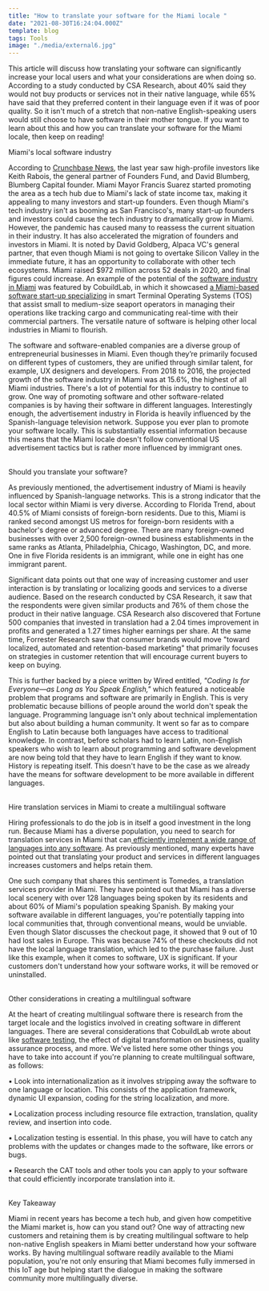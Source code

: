 ```yaml
---
title: "How to translate your software for the Miami locale "
date: "2021-08-30T16:24:04.000Z"
template: blog
tags: Tools
image: "./media/external6.jpg"
---
```


This article will discuss how translating your software can significantly increase your local users and what your considerations are when doing so. According to a study conducted by CSA Research, about 40% said they would not buy products or services not in their native language, while 65% have said that they preferred content in their language even if it was of poor quality. So it isn't much of a stretch that non-native English-speaking users would still choose to have software in their mother tongue. If you want to learn about this and how you can translate your software for the Miami locale, then keep on reading!  

<title-3 align="centered">  Miami's local software industry  </title-3>

According to <a target="_blank" href="https://news.crunchbase.com/news/why-miami-is-the-next-hot-tech-hub/"> Crunchbase News</a>, the last year saw high-profile investors like Keith Rabois, the general partner of Founders Fund, and David Blumberg, Blumberg Capital founder. Miami Mayor Francis Suarez started promoting the area as a tech hub due to Miami's lack of state income tax, making it appealing to many investors and start-up founders. Even though Miami's tech industry isn't as booming as San Francisco's, many start-up founders and investors could cause the tech industry to dramatically grow in Miami. However, the pandemic has caused many to reassess the current situation in their industry. It has also accelerated the migration of founders and investors in Miami. It is noted by David Goldberg, Alpaca VC's general partner, that even though Miami is not going to overtake Silicon Valley in the immediate future, it has an opportunity to collaborate with other tech ecosystems. Miami raised $972 million across 52 deals in 2020, and final figures could increase. An example of the potential of the <a target="_blank" href="https://www.designrush.com/agency/software-development/florida/miami">software industry in Miami</a> was featured by CobuildLab, in which it showcased <a target="_blank" href="https://www.cobuildlab.com/blog/We-introduce-you-to-Octopi/"> a Miami-based software start-up specializing</a> in smart Terminal Operating Systems (TOS) that assist small to medium-size seaport operators in managing their operations like tracking cargo and communicating real-time with their commercial partners. The versatile nature of software is helping other local industries in Miami to flourish.

The software and software-enabled companies are a diverse group of entrepreneurial businesses in Miami. Even though they’re primarily focused on different types of customers, they are unified through similar talent, for example, UX designers and developers. From 2018 to 2016, the projected growth of the software industry in Miami was at 15.6%, the highest of all Miami industries. There's a lot of potential for this industry to continue to grow. One way of promoting software and other software-related companies is by having their software in different languages. Interestingly enough, the advertisement industry in Florida is heavily influenced by the Spanish-language television network. Suppose you ever plan to promote your software locally. This is substantially essential information because this means that the Miami locale doesn't follow conventional US advertisement tactics but  is rather more influenced by immigrant ones.   <br> </br>


<title-3 align="centered">  Should you translate your software?  </title-3>

As previously mentioned, the advertisement industry of Miami is heavily influenced by Spanish-language networks. This is a strong indicator that the local sector within Miami is very diverse. According to Florida Trend, about 40.5% of Miami consists of foreign-born residents. Due to this, Miami is ranked second amongst US metros for foreign-born residents with a bachelor's degree or advanced degree. There are many foreign-owned businesses with over 2,500 foreign-owned business establishments in the same ranks as Atlanta, Philadelphia, Chicago, Washington, DC, and more. One in five Florida residents is an immigrant, while one in eight has one immigrant parent. 
 
Significant data points out that one way of increasing customer and user interaction is by translating or localizing goods and services to a diverse audience. Based on the research conducted by CSA Research, it saw that the respondents were given similar products and 76% of them chose the product in their native language. CSA Research also discovered that Fortune 500 companies that invested in translation had a 2.04 times improvement in profits and generated a 1.27 times higher earnings per share. At the same time, Forrester Research saw that consumer brands would move "toward localized, automated and retention-based marketing" that primarily focuses on strategies in customer retention that will encourage current buyers to keep on buying. 

This is further backed by a piece written by Wired entitled, *"Coding Is for Everyone—as Long as You Speak English,"* which featured a noticeable problem that programs and software are primarily in English. This is very problematic because billions of people around the world don't speak the language. Programming language isn't only about technical implementation but also about building a human community. It went so far as to compare English to Latin because both languages have access to traditional knowledge. In contrast, before scholars had to learn Latin, non-English speakers who wish to learn about programming and software development are now being told that they have to learn English if they want to know. History is repeating itself. This doesn't have to be the case as we already have the means for software development to be more available in different languages. <br> </br>


<title-3 align="centered">  Hire translation services in Miami to create a multilingual software  </title-3>

Hiring professionals to do the job is in itself a good investment in the long run. Because Miami has a diverse population, you need to search for translation services in Miami that can<a target="_blank" href="https://www.tomedes.com/locations/miami-translation-services/"> efficiently implement a wide range of languages into any software</a>. As previously mentioned, many experts have pointed out that translating your product and services in different languages increases customers and helps retain them. 

One such company that shares this sentiment is Tomedes, a translation services provider in Miami. They have pointed out that Miami has a diverse local scenery with over 128 languages being spoken by its residents and about 60% of Miami's population speaking Spanish. By making your software available in different languages, you're potentially tapping into local communities that, through conventional means, would be unviable. Even though Slator discusses the checkout page, it showed that 9 out of 10 had lost sales in Europe. This was because 74% of these checkouts did not have the local language translation, which led to the purchase failure. Just like this example, when it comes to software, UX is significant. If your customers don't understand how your software works, it will be removed or uninstalled.  <br> </br>


<title-3 align="centered">  Other considerations in creating a multilingual software  </title-3>

At the heart of creating multilingual software there is research from the target locale and the logistics involved in creating software in different languages. There are several considerations that CobuildLab wrote about like <a target="_blank" href="https://www.cobuildlab.com/blog/why-software-testing-is-crucial-for-digital-transformation/"> software testing</a>, the effect of digital transformation on business, quality assurance process, and more. We've listed here some other things you have to take into account if you're planning to create multilingual software, as follows:

▪️ Look into internationalization as it involves stripping away the software to one language or location. This consists of the application framework, dynamic UI expansion, coding for the string localization, and more.

▪️ Localization process including resource file extraction, translation, quality review, and insertion into code. 

▪️ Localization testing is essential. In this phase, you will have to catch any problems with the updates or changes made to the software, like errors or bugs.

▪️ Research the CAT tools and other tools you can apply to your software that could efficiently incorporate translation into it. <br> </br>


<title-3 align="centered"> Key Takeaway   </title-3>

Miami in recent years has become a tech hub, and given how competitive the Miami market is, how can you stand out? One way of attracting new customers and retaining them is by creating multilingual software to help non-native English speakers in Miami better understand how your software works. By having multilingual software readily available to the Miami population, you're not only ensuring that Miami becomes fully immersed in this IoT age but helping start the dialogue in making the software community more multilingually diverse.

